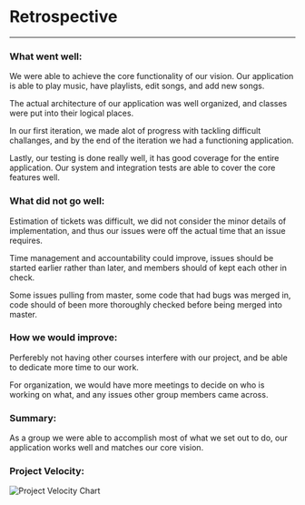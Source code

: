 # Retrospective
---
### What went well:
We were able to achieve the core functionality of our vision. Our application is able to play music, have playlists, edit songs, and add new songs.

The actual architecture of our application was well organized, and classes were put into their logical places.

In our first iteration, we made alot of progress with tackling difficult challanges, and by the end of the iteration we had a functioning application.

Lastly, our testing is done really well, it has good coverage for the entire application. Our system and integration tests are able to cover the core features well.

### What did not go well:
Estimation of tickets was difficult, we did not consider the minor details of implementation, and thus our issues were off the actual time that an issue requires.

Time management and accountability could improve, issues should be started earlier rather than later, and members should of kept each other in check.

Some issues pulling from master, some code that had bugs was merged in, code should of been more thoroughly checked before being merged into master.

### How we would improve:
Perferebly not having other courses interfere with our project, and be able to dedicate more time to our work.

For organization, we would have more meetings to decide on who is working on what, and any issues other group members came across.

### Summary:
As a group we were able to accomplish most of what we set out to do, our application works well and matches our core vision.


### Project Velocity:
![Project Velocity Chart](https://i.imgur.com/N2c4CgY.png)  
